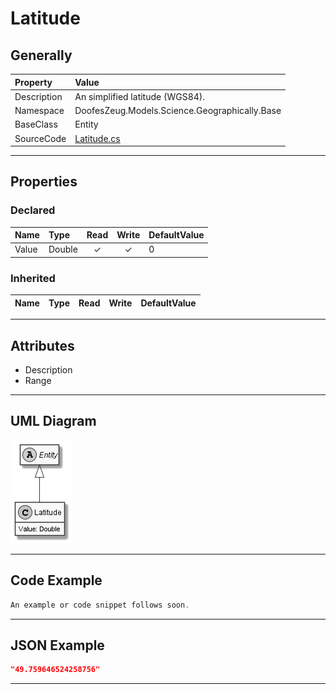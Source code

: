 ﻿# Latitude

## Generally

|Property|Value|
|:-|:-|
|Description|An simplified latitude (WGS84).|
|Namespace|DoofesZeug.Models.Science.Geographically.Base|
|BaseClass|Entity|
|SourceCode|[Latitude.cs](../../../../DoofesZeug.Library/Src/Models/Science/Geographically/Base/Latitude.cs)|

---

## Properties

### Declared

|Name|Type|Read|Write|DefaultValue|
|:---|:---|:--:|:---:|:-----------|
|Value|Double|&#x2713;|&#x2713;|0|

### Inherited

|Name|Type|Read|Write|DefaultValue|
|:---|:---|:--:|:---:|:-----------|

---

## Attributes

- Description
- Range

---

## UML Diagram

![Latitude.png](./Latitude.png "Latitude")

---

## Code Example

```cs
An example or code snippet follows soon.
```

---

## JSON Example

```json
"49.759646524258756"
```

---

